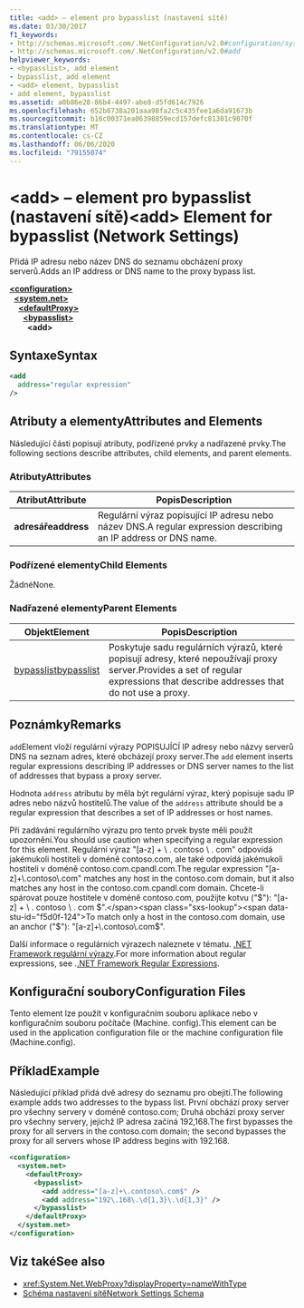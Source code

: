 ```yaml
---
title: <add> – element pro bypasslist (nastavení sítě)
ms.date: 03/30/2017
f1_keywords:
- http://schemas.microsoft.com/.NetConfiguration/v2.0#configuration/system.net/defaultProxy/bypasslist/add
- http://schemas.microsoft.com/.NetConfiguration/v2.0#add
helpviewer_keywords:
- <bypasslist>, add element
- bypasslist, add element
- <add> element, bypasslist
- add element, bypasslist
ms.assetid: a0b86e28-86b4-4497-abe8-d5fd614c7926
ms.openlocfilehash: 652b8738a201aaa98fa2c5c435fee1a6da91673b
ms.sourcegitcommit: b16c00371ea06398859ecd157defc81301c9070f
ms.translationtype: MT
ms.contentlocale: cs-CZ
ms.lasthandoff: 06/06/2020
ms.locfileid: "79155074"
---
```

# <a name="add-element-for-bypasslist-network-settings"></a><span data-ttu-id="f5d0f-102">\<add> – element pro bypasslist (nastavení sítě)</span><span class="sxs-lookup"><span data-stu-id="f5d0f-102">\<add> Element for bypasslist (Network Settings)</span></span>
<span data-ttu-id="f5d0f-103">Přidá IP adresu nebo název DNS do seznamu obcházení proxy serverů.</span><span class="sxs-lookup"><span data-stu-id="f5d0f-103">Adds an IP address or DNS name to the proxy bypass list.</span></span>  
  
[**\<configuration>**](../configuration-element.md)  
&nbsp;&nbsp;[**\<system.net>**](system-net-element-network-settings.md)  
&nbsp;&nbsp;&nbsp;&nbsp;[**\<defaultProxy>**](defaultproxy-element-network-settings.md)  
&nbsp;&nbsp;&nbsp;&nbsp;&nbsp;&nbsp;[**\<bypasslist>**](bypasslist-element-network-settings.md)  
&nbsp;&nbsp;&nbsp;&nbsp;&nbsp;&nbsp;&nbsp;&nbsp;**\<add>**  
  
## <a name="syntax"></a><span data-ttu-id="f5d0f-104">Syntaxe</span><span class="sxs-lookup"><span data-stu-id="f5d0f-104">Syntax</span></span>  
  
```xml  
<add
  address="regular expression"
/>  
```  
  
## <a name="attributes-and-elements"></a><span data-ttu-id="f5d0f-105">Atributy a elementy</span><span class="sxs-lookup"><span data-stu-id="f5d0f-105">Attributes and Elements</span></span>  
 <span data-ttu-id="f5d0f-106">Následující části popisují atributy, podřízené prvky a nadřazené prvky.</span><span class="sxs-lookup"><span data-stu-id="f5d0f-106">The following sections describe attributes, child elements, and parent elements.</span></span>  
  
### <a name="attributes"></a><span data-ttu-id="f5d0f-107">Atributy</span><span class="sxs-lookup"><span data-stu-id="f5d0f-107">Attributes</span></span>  
  
|<span data-ttu-id="f5d0f-108">**Atribut**</span><span class="sxs-lookup"><span data-stu-id="f5d0f-108">**Attribute**</span></span>|<span data-ttu-id="f5d0f-109">**Popis**</span><span class="sxs-lookup"><span data-stu-id="f5d0f-109">**Description**</span></span>|  
|-------------------|---------------------|  
|<span data-ttu-id="f5d0f-110">**adresáře**</span><span class="sxs-lookup"><span data-stu-id="f5d0f-110">**address**</span></span>|<span data-ttu-id="f5d0f-111">Regulární výraz popisující IP adresu nebo název DNS.</span><span class="sxs-lookup"><span data-stu-id="f5d0f-111">A regular expression describing an IP address or DNS name.</span></span>|  
  
### <a name="child-elements"></a><span data-ttu-id="f5d0f-112">Podřízené elementy</span><span class="sxs-lookup"><span data-stu-id="f5d0f-112">Child Elements</span></span>  
 <span data-ttu-id="f5d0f-113">Žádné</span><span class="sxs-lookup"><span data-stu-id="f5d0f-113">None.</span></span>  
  
### <a name="parent-elements"></a><span data-ttu-id="f5d0f-114">Nadřazené elementy</span><span class="sxs-lookup"><span data-stu-id="f5d0f-114">Parent Elements</span></span>  
  
|<span data-ttu-id="f5d0f-115">**Objekt**</span><span class="sxs-lookup"><span data-stu-id="f5d0f-115">**Element**</span></span>|<span data-ttu-id="f5d0f-116">**Popis**</span><span class="sxs-lookup"><span data-stu-id="f5d0f-116">**Description**</span></span>|  
|-----------------|---------------------|  
|[<span data-ttu-id="f5d0f-117">bypasslist</span><span class="sxs-lookup"><span data-stu-id="f5d0f-117">bypasslist</span></span>](bypasslist-element-network-settings.md)|<span data-ttu-id="f5d0f-118">Poskytuje sadu regulárních výrazů, které popisují adresy, které nepoužívají proxy server.</span><span class="sxs-lookup"><span data-stu-id="f5d0f-118">Provides a set of regular expressions that describe addresses that do not use a proxy.</span></span>|  
  
## <a name="remarks"></a><span data-ttu-id="f5d0f-119">Poznámky</span><span class="sxs-lookup"><span data-stu-id="f5d0f-119">Remarks</span></span>  
 <span data-ttu-id="f5d0f-120">`add`Element vloží regulární výrazy POPISUJÍCÍ IP adresy nebo názvy serverů DNS na seznam adres, které obcházejí proxy server.</span><span class="sxs-lookup"><span data-stu-id="f5d0f-120">The `add` element inserts regular expressions describing IP addresses or DNS server names to the list of addresses that bypass a proxy server.</span></span>  
  
 <span data-ttu-id="f5d0f-121">Hodnota `address` atributu by měla být regulární výraz, který popisuje sadu IP adres nebo názvů hostitelů.</span><span class="sxs-lookup"><span data-stu-id="f5d0f-121">The value of the `address` attribute should be a regular expression that describes a set of IP addresses or host names.</span></span>  
  
 <span data-ttu-id="f5d0f-122">Při zadávání regulárního výrazu pro tento prvek byste měli použít upozornění.</span><span class="sxs-lookup"><span data-stu-id="f5d0f-122">You should use caution when specifying a regular expression for this element.</span></span> <span data-ttu-id="f5d0f-123">Regulární výraz "[a-z] + \\ . contoso \\ . com" odpovídá jakémukoli hostiteli v doméně contoso.com, ale také odpovídá jakémukoli hostiteli v doméně contoso.com.cpandl.com.</span><span class="sxs-lookup"><span data-stu-id="f5d0f-123">The regular expression "[a-z]+\\.contoso\\.com" matches any host in the contoso.com domain, but it also matches any host in the contoso.com.cpandl.com domain.</span></span> <span data-ttu-id="f5d0f-124">Chcete-li spárovat pouze hostitele v doméně contoso.com, použijte kotvu ("$"): "[a-z] + \\ . contoso \\ . com $".</span><span class="sxs-lookup"><span data-stu-id="f5d0f-124">To match only a host in the contoso.com domain, use an anchor ("$"): "[a-z]+\\.contoso\\.com$".</span></span>  
  
 <span data-ttu-id="f5d0f-125">Další informace o regulárních výrazech naleznete v tématu. [.NET Framework regulární výrazy](../../../../standard/base-types/regular-expressions.md).</span><span class="sxs-lookup"><span data-stu-id="f5d0f-125">For more information about regular expressions, see .[.NET Framework Regular Expressions](../../../../standard/base-types/regular-expressions.md).</span></span>  
  
## <a name="configuration-files"></a><span data-ttu-id="f5d0f-126">Konfigurační soubory</span><span class="sxs-lookup"><span data-stu-id="f5d0f-126">Configuration Files</span></span>  
 <span data-ttu-id="f5d0f-127">Tento element lze použít v konfiguračním souboru aplikace nebo v konfiguračním souboru počítače (Machine. config).</span><span class="sxs-lookup"><span data-stu-id="f5d0f-127">This element can be used in the application configuration file or the machine configuration file (Machine.config).</span></span>  
  
## <a name="example"></a><span data-ttu-id="f5d0f-128">Příklad</span><span class="sxs-lookup"><span data-stu-id="f5d0f-128">Example</span></span>  
 <span data-ttu-id="f5d0f-129">Následující příklad přidá dvě adresy do seznamu pro obejití.</span><span class="sxs-lookup"><span data-stu-id="f5d0f-129">The following example adds two addresses to the bypass list.</span></span> <span data-ttu-id="f5d0f-130">První obchází proxy server pro všechny servery v doméně contoso.com; Druhá obchází proxy server pro všechny servery, jejichž IP adresa začíná 192,168.</span><span class="sxs-lookup"><span data-stu-id="f5d0f-130">The first bypasses the proxy for all servers in the contoso.com domain; the second bypasses the proxy for all servers whose IP address begins with 192.168.</span></span>  
  
```xml  
<configuration>  
  <system.net>  
    <defaultProxy>  
      <bypasslist>  
        <add address="[a-z]+\.contoso\.com$" />  
        <add address="192\.168\.\d{1,3}\.\d{1,3}" />  
      </bypasslist>  
    </defaultProxy>  
  </system.net>  
</configuration>  
```  
  
## <a name="see-also"></a><span data-ttu-id="f5d0f-131">Viz také</span><span class="sxs-lookup"><span data-stu-id="f5d0f-131">See also</span></span>

- <xref:System.Net.WebProxy?displayProperty=nameWithType>
- [<span data-ttu-id="f5d0f-132">Schéma nastavení sítě</span><span class="sxs-lookup"><span data-stu-id="f5d0f-132">Network Settings Schema</span></span>](index.md)

